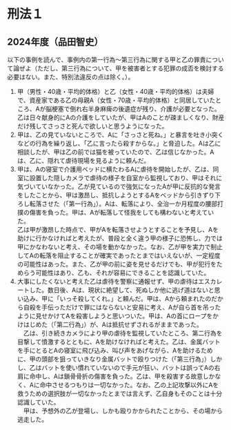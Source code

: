 # 刑法１

## 2024年度（品田智史）

以下の事例を読んで、事例内の第一行為〜第三行為に関する甲と乙の罪責について論ぜよ（ただし、第三行為について、甲を被害者とする犯罪の成否を検討する必要はない。また、特別法違反の点は除く。）。

1. 甲（男性・40歳・平均的体格）と乙（女性・40歳・平均的体格）は夫婦で、資産家である乙の母親A（女性・70歳・平均的体格）と同居していたところ、Aが脳梗塞で倒れ右半身麻痺の後遺症が残り、介護が必要となった。乙は日々献身的にAの介護をしていたが、甲はAのことが疎ましくなり、財産だけ残してさっさと死んで欲しいと思うようになった。
2. 甲は、乙の見ていないところで、Aに「さっさと死ね。」と暴言を吐き小突くなどの行為を繰り返し、「乙に言ったら殺すからな。」と脅迫した。Aは乙に相談したが、甲は乙の前では猫を被っていたので、乙は信じなかった。Aは、乙に、隠れて虐待現場を見るように頼んだ。
3. 甲は、Aの寝室で介護用ベッドに横たわるAに虐待を開始したが、乙は、同室に設置した隠しカメラで虐待の様子を自室から監視しており、甲はそれに気づいていなかった。乙が見ているので強気になったAが甲に反抗的な発言をしたことから、甲は激昂し、抵抗しようとするAをベッドから引きずり下ろし転落させた（「第一行為」）。Aは、転落により、全治一か月程度の腰部打撲の傷害を負った。甲は、Aが転落して怪我をしても構わないと考えていた。  
   乙は甲が激昂した時点で、甲がAを転落させようとすることを予見し、Aを助けに行かなければと考えたが、普段と全く違う甲の様子に恐怖し、力では甲にかなわないと考え、その場を動かなかった。なお、乙が甲を実力で制止してAの転落を阻止することが確実であったとまではいえないが、一定程度の可能性はあった。また、乙が甲の前に姿を見せるだけでも、甲が犯行をためらう可能性はあり、乙も、それが容易にできることを認識していた。
4. 大事にしたくないと考えた乙は虐待を警察に通報せず、甲の虐待はエスカレートした。数日後、Aは、現状に絶望して、死ぬしか他に逃げ道はないと思い込み、甲に「いっそ殺してくれ。」と頼んだ。甲は、Aから頼まれたのだから自殺を手伝っただけで罪にはならないと安易に考え、Aが自ら首を吊ったように見せかけてAを殺害しようと思いついた。甲は、Aの首にロープをかけはじめた（「第二行為」）が、Aは抵抗せずされるがままであった。  
   　乙は、引き続きカメラにより甲の虐待を監視していたところ、第二行為を目撃して憤激するとともに、Aを助けなければと考えた。乙は、金属バットを手にとるとAの寝室に飛び込み、叫び声をあげながら、Aを助けるために、甲の頭部を狙っていきなり金属バットで殴りつけた（「第三行為」）しかし、乙はバットを使い慣れていないので手元が狂い、バットは誤ってAの右肩に命中し、Aは鎖骨骨折の傷害を負った。乙は、甲を殺害する故意しかなく、Aに命中させるつもりは一切なかった。なお、乙の上記攻撃以外にAを救うための選択肢が一切なかったとまでは言えず、乙自身もそのことは十分認識していた。  
   　甲は、予想外の乙が登場し、しかも殴りかかられたことから、その場から逃走した。
